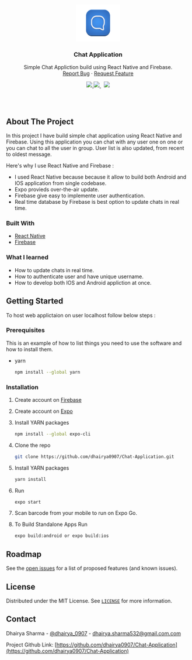 <!-- PROJECT LOGO -->
<p align="center">
	<a href="https://github.com/dhairya0907/Chat-Application">
		<img src="/Images/logo.png" alt="Logo" width="120" height="100">
	</a>
	<h3 align="center">Chat Application</h3>
	<p align="center">Simple Chat Appliction build using React Native and Firebase.
	 <br />	<!-- <a href="https://hackernewsapi-demo.vercel.app/">View Screenshots</a>
		· --><a href="https://github.com/dhairya0907/Chat-Application/issues">Report Bug</a>
		· <a href="https://github.com/dhairya0907/Chat-Application/issues">Request Feature</a>
	</p>
</p>

<!-- PROJECT SHIELDS -->
<div align="center">
	<a target="_blank" href="https://github.com/dhairya0907/Chat-Application/blob/main/LICENSE">
		<img src="https://badgen.net/badge/license/MIT/blue">
	</a>
	<a target="_blank" href="https://www.linkedin.com/in/dhairyasharma0907/">
		<img src="https://img.shields.io/badge/style--5eba00.svg?label=LinkedIn&logo=linkedin&style=social">
	</a>&nbsp;
	<a target="_blank" href="https://twitter.com/dhairya_0907">
		<img src="https://img.shields.io/twitter/follow/dhairya_0907?label=Follow&style=social">
	</a>
</div>

<!-- ABOUT THE PROJECT -->
<p>
	<br/>
	<br/>
</p>

## About The Project
<!-- 
<p align="center">
	<a href="https://hackernewsapi-demo.vercel.app/">
		<img alt="product IOS screenshot" src="/Images/Mobile_Screen_GIf.gif" />
	</a>
	<p align="center">IOS Version
		<br/>
	</p>
</p>
<p align="center">
	<a href="https://hackernewsapi-demo.vercel.app/">
		<img alt="product Android screenshot" src="/Images/Desktop_Screen_GIf.gif" />
	</a>
</p>
<p align="center">Android Version
	<br/>
	<br/>
</p>
-->
In this project I have build simple chat application using React Native and Firebase. Using this application you can chat with any user one on one or you can chat to all the user in group. User list is also updated, from recent to oldest message.

Here's why I use React Native and Firebase :
* I used React Native because because it allow to build both Android and IOS application from single codebase.
* Expo provieds over-the-air update.
* Firebase give easy to implemente user authentication.
* Real time database by Firebase is best option to update chats in real time.

### Built With
* [React Native](https://reactnative.dev/)
* [Firebase](https://firebase.google.com/)

<!-- * [Screenshots website deployed using Vercel](https://vercel.com/) -->

### What I learned
* How to update chats in real time.
* How to authenticate user and have unique username.
* How to develop both IOS and Android appliction at once.



<!-- GETTING STARTED -->
## Getting Started

To host web applictaion on user localhost follow below steps :

### Prerequisites

This is an example of how to list things you need to use the software and how to install them.
* yarn
  ```sh
  npm install --global yarn
  ```

### Installation

1. Create account on [Firebase](https://firebase.google.com/)
2. Create account on [Expo](https://expo.io/)
3. Install YARN packages
   ```sh
   npm install --global expo-cli
   ```
4. Clone the repo
   ```sh
   git clone https://github.com/dhairya0907/Chat-Application.git
   ```
5. Install YARN packages
   ```sh
   yarn install
   ```
6. Run
   ```sh
   expo start
   ```
7. Scan barcode from your mobile to run on Expo Go.

8. To Build Standalone Apps Run
    ```sh
    expo build:android or expo build:ios
    ```

<!-- ROADMAP -->
## Roadmap

See the [open issues](https://github.com/dhairya0907/Chat-Application/issues) for a list of proposed features (and known issues).



<!-- LICENSE -->
## License

Distributed under the MIT License. See [`LICENSE`](https://github.com/dhairya0907/Chat-Application/blob/main/LICENSE) for more information.



<!-- CONTACT -->
## Contact

Dhairya Sharma - [@dhairya_0907](https://twitter.com/dhairya_0907) - dhairya.sharma532@gmail.com.com

Project Github Link: [https://github.com/dhairya0907/Chat-Application](https://github.com/dhairya0907/Chat-Application)

<!-- Project Web Appliction Link: [https://github.com/dhairya0907/Chat-Application](https://github.com/dhairya0907/Chat-Application) -->
